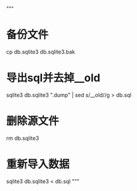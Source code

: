 """
# 备份文件
cp db.sqlite3 db.sqlite3.bak
# 导出sql并去掉__old
sqlite3 db.sqlite3 ".dump" | sed s/__old//g > db.sql
# 删除源文件
rm db.sqlite3
# 重新导入数据
sqlite3 db.sqlite3 < db.sql
"""


